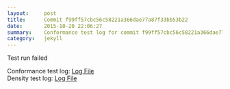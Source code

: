 ```yaml
---
layout:     post
title:      Commit f99ff57cbc56c58221a366dae77a87f33bb53b22
date:       2015-10-20 22:06:27
summary:    Conformance test log for commit f99ff57cbc56c58221a366dae77a87f33bb53b22.
category:   jekyll
---
```


Test run failed

Conformance test log: [Log File](http://s3-us-west-2.amazonaws.com/kraken-e2e-logs/conformance/kraken_f99ff57cbc56c58221a366dae77a87f33bb53b22_conformance.log)  
Density test log: [Log File](http://s3-us-west-2.amazonaws.com/kraken-e2e-logs/conformance/kraken_f99ff57cbc56c58221a366dae77a87f33bb53b22_density.log)
